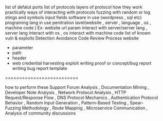 list of defalut ports
list of protocols
layers of protocol how they work practically
ways of interacting with protocols
fuzzing with random or log stings and symbols
input fields
software in use (wordpress , sql etc)
programing lang in use
penitration lavel(website , server , language , os , machine code )
Ex: website url param interact with server/server lang , server lang interact with os , os interact with machine code
list of known vuln & exploits
Detection Avoidance
Code Review Process
website
- parameter
- path
- header
- web credential harvesting
exploit writing
proof or concept/bug report writing
bug report template

==========================

how to perform these Support Forum Analysis , Documentation Mining , Developer Note Analysis , Network Protocol Analysis , HTTP Request/Response Flow , 
DNS Protocol Mechanics , Authentication Protocol Behavior  , Random Input Generation , Pattern-Based Testing , Spear-Fuzzing Methodology , Route Mapping , Microservice Communication , Analysis of community discussions 
